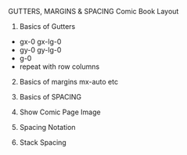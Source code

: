 

GUTTERS, MARGINS & SPACING
Comic Book Layout

1. Basics of Gutters 
  * gx-0 gx-lg-0 
  * gy-0 gy-lg-0 
  * g-0
  * repeat with row columns

2. Basics of margins mx-auto etc
3. Basics of SPACING
4. Show Comic Page Image


1. Spacing Notation

1. Stack Spacing